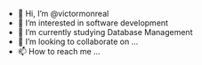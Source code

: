 - 👋 Hi, I’m @victormonreal
- 👀 I’m interested in software development
- 🌱 I’m currently studying Database Management
- 💞️ I’m looking to collaborate on ...
- 📫 How to reach me ...

<!---
victormonreal/victormonreal is a ✨ special ✨ repository because its `README.md` (this file) appears on your GitHub profile.
You can click the Preview link to take a look at your changes.
--->
